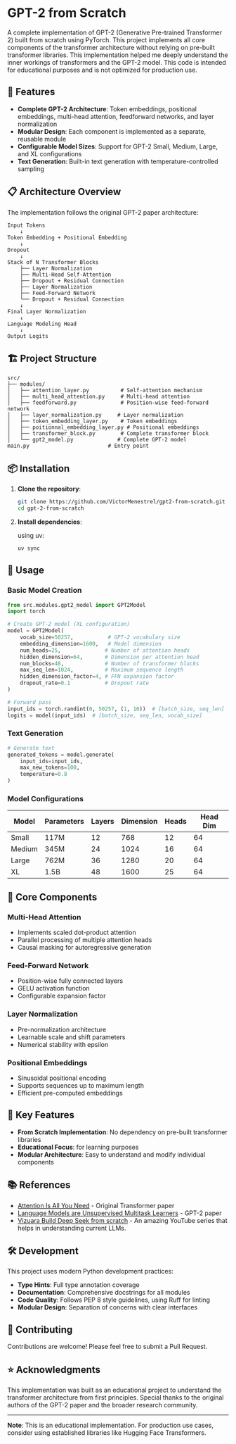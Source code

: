 # GPT-2 from Scratch

A complete implementation of GPT-2 (Generative Pre-trained Transformer 2) built from scratch using PyTorch. This project implements all core components of the transformer architecture without relying on pre-built transformer libraries. This implementation helped me deeply understand the inner workings of transformers and the GPT-2 model. This code is intended for educational purposes and is not optimized for production use.

## 🚀 Features

- **Complete GPT-2 Architecture**: Token embeddings, positional embeddings, multi-head attention, feedforward networks, and layer normalization
- **Modular Design**: Each component is implemented as a separate, reusable module
- **Configurable Model Sizes**: Support for GPT-2 Small, Medium, Large, and XL configurations
- **Text Generation**: Built-in text generation with temperature-controlled sampling

## 📋 Architecture Overview

The implementation follows the original GPT-2 paper architecture:

```
Input Tokens
    ↓
Token Embedding + Positional Embedding
    ↓
Dropout
    ↓
Stack of N Transformer Blocks
    ├── Layer Normalization
    ├── Multi-Head Self-Attention
    ├── Dropout + Residual Connection
    ├── Layer Normalization
    ├── Feed-Forward Network
    └── Dropout + Residual Connection
    ↓
Final Layer Normalization
    ↓
Language Modeling Head
    ↓
Output Logits
```

## 🏗️ Project Structure

```
src/
├── modules/
│   ├── attention_layer.py          # Self-attention mechanism
│   ├── multi_head_attention.py     # Multi-head attention
│   ├── feedforward.py              # Position-wise feed-forward network
│   ├── layer_normalization.py     # Layer normalization
│   ├── token_embedding_layer.py    # Token embeddings
│   ├── poitionnal_embedding_layer.py # Positional embeddings
│   ├── transformer_block.py        # Complete transformer block
│   └── gpt2_model.py              # Complete GPT-2 model
main.py                         # Entry point
```

## 📦 Installation

1. **Clone the repository**:
   ```bash
   git clone https://github.com/VictorMenestrel/gpt2-from-scratch.git
   cd gpt-2-from-scratch
   ```

2. **Install dependencies**:

    using uv:
   ```bash
   uv sync
   ```

## 🔧 Usage

### Basic Model Creation

```python
from src.modules.gpt2_model import GPT2Model
import torch

# Create GPT-2 model (XL configuration)
model = GPT2Model(
    vocab_size=50257,           # GPT-2 vocabulary size
    embedding_dimension=1600,   # Model dimension
    num_heads=25,              # Number of attention heads
    hidden_dimension=64,       # Dimension per attention head
    num_blocks=48,             # Number of transformer blocks
    max_seq_len=1024,          # Maximum sequence length
    hidden_dimension_factor=4, # FFN expansion factor
    dropout_rate=0.1           # Dropout rate
)

# Forward pass
input_ids = torch.randint(0, 50257, (1, 10))  # [batch_size, seq_len]
logits = model(input_ids)  # [batch_size, seq_len, vocab_size]
```

### Text Generation

```python
# Generate text
generated_tokens = model.generate(
    input_ids=input_ids,
    max_new_tokens=100,
    temperature=0.8
)
```

### Model Configurations

| Model | Parameters | Layers | Dimension | Heads | Head Dim |
|-------|------------|--------|-----------|-------|----------|
| Small | 117M       | 12     | 768       | 12    | 64       |
| Medium| 345M       | 24     | 1024      | 16    | 64       |
| Large | 762M       | 36     | 1280      | 20    | 64       |
| XL    | 1.5B       | 48     | 1600      | 25    | 64       |

## 🧩 Core Components

### Multi-Head Attention
- Implements scaled dot-product attention
- Parallel processing of multiple attention heads
- Causal masking for autoregressive generation

### Feed-Forward Network
- Position-wise fully connected layers
- GELU activation function
- Configurable expansion factor

### Layer Normalization
- Pre-normalization architecture
- Learnable scale and shift parameters
- Numerical stability with epsilon

### Positional Embeddings
- Sinusoidal positional encoding
- Supports sequences up to maximum length
- Efficient pre-computed embeddings

## 🎯 Key Features

- **From Scratch Implementation**: No dependency on pre-built transformer libraries
- **Educational Focus**: for learning purposes
- **Modular Architecture**: Easy to understand and modify individual components

## 📚 References

- [Attention Is All You Need](https://arxiv.org/abs/1706.03762) - Original Transformer paper
- [Language Models are Unsupervised Multitask Learners](https://cdn.openai.com/better-language-models/language_models_are_unsupervised_multitask_learners.pdf) - GPT-2 paper
- [Vizuara Build Deep Seek from scratch](https://www.youtube.com/playlist?list=PLPTV0NXA_ZSiOpKKlHCyOq9lnp-dLvlms) - An amazing YouTube series that helps in understanding current LLMs.

## 🛠️ Development

This project uses modern Python development practices:

- **Type Hints**: Full type annotation coverage
- **Documentation**: Comprehensive docstrings for all modules
- **Code Quality**: Follows PEP 8 style guidelines, using Ruff for linting
- **Modular Design**: Separation of concerns with clear interfaces

## 🤝 Contributing

Contributions are welcome! Please feel free to submit a Pull Request.

## ⭐ Acknowledgments

This implementation was built as an educational project to understand the transformer architecture from first principles. Special thanks to the original authors of the GPT-2 paper and the broader research community.

---

**Note**: This is an educational implementation. For production use cases, consider using established libraries like Hugging Face Transformers.